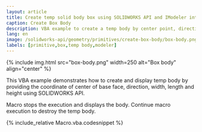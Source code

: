 ```yaml
---
layout: article
title: Create temp solid body box using SOLIDWORKS API and IModeler interface
caption: Create Box Body
description: VBA example to create a temp body by center point, direction and size using SOLIDWORKS API and IModeler interface
lang: en
image: /solidworks-api/geometry/primitives/create-box-body/box-body.png
labels: [primitive,box,temp body,modeler]
---
```

{% include img.html src="box-body.png" width=250 alt="Box body" align="center" %}

This VBA example demonstrates how to create and display temp body by providing the coordinate of center of base face, direction, width, length and height using SOLIDWORKS API.

Macro stops the execution and displays the body. Continue macro execution to destroy the temp body.

{% include_relative Macro.vba.codesnippet %}
